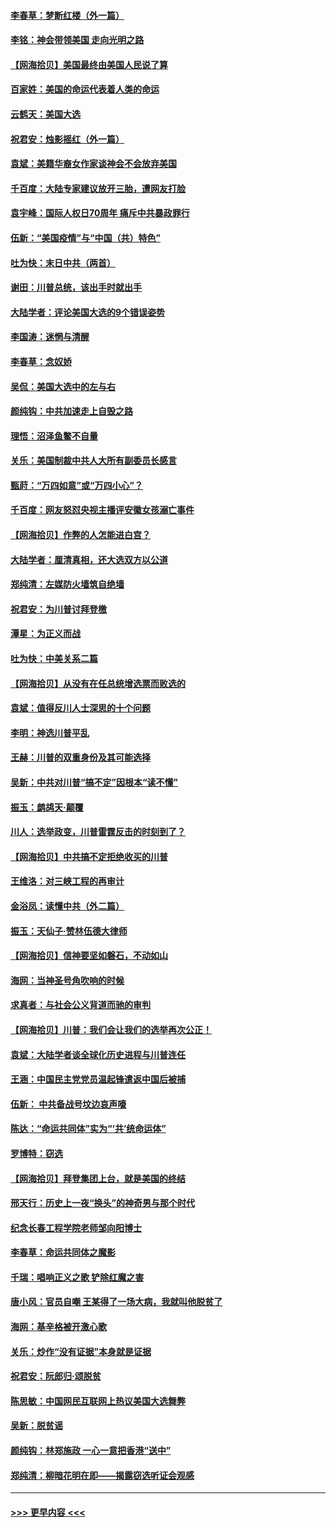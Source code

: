 #### [李春草：梦断红楼（外一篇）](../pages/nsc993/n12619122.md?t=12150551) 
#### [李铭：神会带领美国 走向光明之路](../pages/nsc993/n12618584.md?t=12150551) 
#### [【网海拾贝】美国最终由美国人民说了算](../pages/nsc993/n12617255.md?t=12150551) 
#### [百家姓：美国的命运代表着人类的命运](../pages/nsc993/n12615838.md?t=12150551) 
#### [云鹤天：美国大选](../pages/nsc993/n12615994.md?t=12150551) 
#### [祝君安：烛影摇红（外一篇）](../pages/nsc993/n12615975.md?t=12150551) 
#### [袁斌：美籍华裔女作家谈神会不会放弃美国](../pages/nsc993/n12615263.md?t=12150551) 
#### [千百度：大陆专家建议放开三胎，遭网友打脸](../pages/nsc993/n12614456.md?t=12150551) 
#### [袁宇峰：国际人权日70周年 痛斥中共暴政罪行](../pages/nsc993/n12611965.md?t=12150551) 
#### [伍新：“美国疫情”与“中国（共）特色”](../pages/nsc993/n12611463.md?t=12150551) 
#### [吐为快：末日中共（两首）](../pages/nsc993/n12611461.md?t=12150551) 
#### [谢田：川普总统，该出手时就出手](../pages/nsc993/n12610905.md?t=12150551) 
#### [大陆学者：评论美国大选的9个错误姿势](../pages/nsc993/n12609586.md?t=12150551) 
#### [李国涛：迷惘与清醒](../pages/nsc993/n12607532.md?t=12150551) 
#### [李春草：念奴娇](../pages/nsc993/n12607083.md?t=12150551) 
#### [吴侃：美国大选中的左与右](../pages/nsc993/n12607054.md?t=12150551) 
#### [颜纯钩：中共加速走上自毁之路](../pages/nsc993/n12606473.md?t=12150551) 
#### [理悟：沼泽鱼鳖不自量](../pages/nsc993/n12606454.md?t=12150551) 
#### [关乐：美国制裁中共人大所有副委员长感言](../pages/nsc993/n12606442.md?t=12150551) 
#### [甄莳：“万四如意”或“万四小心”？](../pages/nsc993/n12606091.md?t=12150551) 
#### [千百度：网友怒怼央视主播评安徽女孩溺亡事件](../pages/nsc993/n12605370.md?t=12150551) 
#### [【网海拾贝】作弊的人怎能进白宫？](../pages/nsc993/n12603546.md?t=12150551) 
#### [大陆学者：厘清真相，还大选双方以公道](../pages/nsc993/n12603475.md?t=12150551) 
#### [郑纯清：左媒防火墙筑自绝墙](../pages/nsc993/n12602226.md?t=12150551) 
#### [祝君安：为川普讨拜登檄](../pages/nsc993/n12602199.md?t=12150551) 
#### [潭星：为正义而战](../pages/nsc993/n12600926.md?t=12150551) 
#### [吐为快：中美关系二篇](../pages/nsc993/n12600908.md?t=12150551) 
#### [【网海拾贝】从没有在任总统增选票而败选的](../pages/nsc993/n12600435.md?t=12150551) 
#### [袁斌：值得反川人士深思的十个问题](../pages/nsc993/n12600332.md?t=12150551) 
#### [李明：神选川普平乱](../pages/nsc993/n12599751.md?t=12150551) 
#### [王赫：川普的双重身份及其可能选择](../pages/nsc993/n12599723.md?t=12150551) 
#### [吴新：中共对川普“搞不定”因根本“读不懂”](../pages/nsc993/n12599502.md?t=12150551) 
#### [振玉：鹧鸪天‧颠覆](../pages/nsc993/n12599494.md?t=12150551) 
#### [川人：选举政变，川普雷霆反击的时刻到了？](../pages/nsc993/n12599291.md?t=12150551) 
#### [【网海拾贝】中共搞不定拒绝收买的川普](../pages/nsc993/n12598955.md?t=12150551) 
#### [王维洛：对三峡工程的再审计](../pages/nsc993/n12598436.md?t=12150551) 
#### [金浴凤：读懂中共（外二篇）](../pages/nsc993/n12597943.md?t=12150551) 
#### [振玉：天仙子‧赞林伍德大律师](../pages/nsc993/n12597929.md?t=12150551) 
#### [【网海拾贝】信神要坚如磐石，不动如山](../pages/nsc993/n12597901.md?t=12150551) 
#### [海网：当神圣号角吹响的时候](../pages/nsc993/n12595891.md?t=12150551) 
#### [求真者：与社会公义背道而驰的审判](../pages/nsc993/n12595868.md?t=12150551) 
#### [【网海拾贝】川普：我们会让我们的选举再次公正！](../pages/nsc993/n12594930.md?t=12150551) 
#### [袁斌：大陆学者谈全球化历史进程与川普连任](../pages/nsc993/n12594690.md?t=12150551) 
#### [王涵：中国民主党党员温起锋遣返中国后被捕](../pages/nsc993/n12594540.md?t=12150551) 
#### [伍新： 中共备战号坟边哀声嚎](../pages/nsc993/n12593086.md?t=12150551) 
#### [陈达：“命运共同体”实为“‘共’统命运体”](../pages/nsc993/n12590865.md?t=12150551) 
#### [罗博特：窃选](../pages/nsc993/n12590619.md?t=12150551) 
#### [【网海拾贝】拜登集团上台，就是美国的终结](../pages/nsc993/n12589725.md?t=12150551) 
#### [邢天行：历史上一夜“换头”的神奇男与那个时代](../pages/nsc993/n12589424.md?t=12150551) 
#### [纪念长春工程学院老师邹向阳博士](../pages/nsc993/n12585390.md?t=12150551) 
#### [李春草：命运共同体之魔影](../pages/nsc993/n12585026.md?t=12150551) 
#### [千瑞：唱响正义之歌 铲除红魔之害](../pages/nsc993/n12585002.md?t=12150551) 
#### [唐小风：官员自嘲 王某得了一场大病，我就叫他脱贫了](../pages/nsc993/n12584981.md?t=12150551) 
#### [海网：基辛格被开激心歌](../pages/nsc993/n12584946.md?t=12150551) 
#### [关乐：炒作“没有证据”本身就是证据](../pages/nsc993/n12583146.md?t=12150551) 
#### [祝君安：阮郎归‧颂脱贫](../pages/nsc993/n12583119.md?t=12150551) 
#### [陈思敏：中国网民互联网上热议美国大选舞弊](../pages/nsc993/n12582845.md?t=12150551) 
#### [吴新：脱贫谣](../pages/nsc993/n12580839.md?t=12150551) 
#### [颜纯钩：林郑施政 一心一意把香港“送中”](../pages/nsc993/n12580805.md?t=12150551) 
#### [郑纯清：柳暗花明在即——揭露窃选听证会观感](../pages/nsc993/n12580795.md?t=12150551) 

----
#### [ >>> 更早内容 <<< ](../indexes/nsc993-earlier.md)
